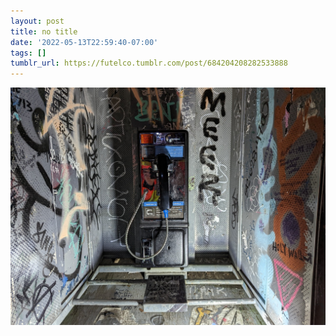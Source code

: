 ```yaml
---
layout: post
title: no title
date: '2022-05-13T22:59:40-07:00'
tags: []
tumblr_url: https://futelco.tumblr.com/post/684204208282533888
---
```

 ![](/images/blog/97afa2bf66b81733de75d7c6ffffa0cf0ff96724.jpg)  
